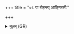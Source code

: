 +++
title = "०८ या रोहन्त्य् आङ्गिरसीः"

+++
<details><summary>मूलम् (GR)</summary>

या रोहन्त्य् आङ्गिरसीः  
पर्वतेषु समेषु च  
वीरुधो विश्वभेषजीः ।  
ता नो मयस्वतीः शिवा  
ओषधीः सन्तु शं हृदे ॥
</details>